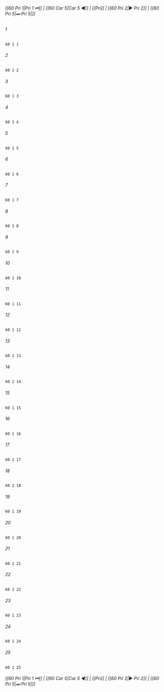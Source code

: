 
###### [[60 Pri 1|Pri 1 ⏮]] | [[60 Car 5|Car 5 ◀]] | [[Pri]] | [[60 Pri 2|▶ Pri 2]] | [[60 Pri 5|⏭ Pri 5|]]

###### 1
``` verse
60 1 1 
```
###### 2
``` verse
60 1 2 
```
###### 3
``` verse
60 1 3 
```
###### 4
``` verse
60 1 4 
```
###### 5
``` verse
60 1 5 
```
###### 6
``` verse
60 1 6 
```
###### 7
``` verse
60 1 7 
```
###### 8
``` verse
60 1 8 
```
###### 9
``` verse
60 1 9 
```
###### 10
``` verse
60 1 10 
```
###### 11
``` verse
60 1 11 
```
###### 12
``` verse
60 1 12 
```
###### 13
``` verse
60 1 13 
```
###### 14
``` verse
60 1 14 
```
###### 15
``` verse
60 1 15 
```
###### 16
``` verse
60 1 16 
```
###### 17
``` verse
60 1 17 
```
###### 18
``` verse
60 1 18 
```
###### 19
``` verse
60 1 19 
```
###### 20
``` verse
60 1 20 
```
###### 21
``` verse
60 1 21 
```
###### 22
``` verse
60 1 22 
```
###### 23
``` verse
60 1 23 
```
###### 24
``` verse
60 1 24 
```
###### 25
``` verse
60 1 25 
```

###### [[60 Pri 1|Pri 1 ⏮]] | [[60 Car 5|Car 5 ◀]] | [[Pri]] | [[60 Pri 2|▶ Pri 2]] | [[60 Pri 5|⏭ Pri 5|]]

